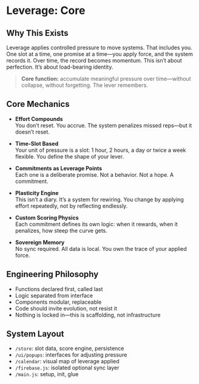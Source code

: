 # Leverage: Core

## Why This Exists

Leverage applies controlled pressure to move systems. That includes you. One slot at a time, one promise at a time—you apply force, and the system records it. Over time, the record becomes momentum. This isn’t about perfection. It’s about load-bearing identity.

> **Core function:** accumulate meaningful pressure over time—without collapse, without forgetting. The lever remembers.

## Core Mechanics

- **Effort Compounds**  
  You don’t reset. You accrue. The system penalizes missed reps—but it doesn’t reset.

- **Time-Slot Based**  
  Your unit of pressure is a slot: 1 hour, 2 hours, a day or twice a week flexible. You define the shape of your lever.

- **Commitments as Leverage Points**  
  Each one is a deliberate promise. Not a behavior. Not a hope. A commitment.

- **Plasticity Engine**  
  This isn’t a diary. It’s a system for rewiring. You change by applying effort repeatedly, not by reflecting endlessly.

- **Custom Scoring Physics**  
  Each commitment defines its own logic: when it rewards, when it penalizes, how steep the curve gets.

- **Sovereign Memory**  
  No sync required. All data is local. You own the trace of your applied force.

## Engineering Philosophy

- Functions declared first, called last
- Logic separated from interface
- Components modular, replaceable
- Code should invite evolution, not resist it
- Nothing is locked in—this is scaffolding, not infrastructure

## System Layout

- `/store`: slot data, score engine, persistence
- `/ui/popups`: interfaces for adjusting pressure
- `/calendar`: visual map of leverage applied
- `/firebase.js`: isolated optional sync layer
- `/main.js`: setup, init, glue
